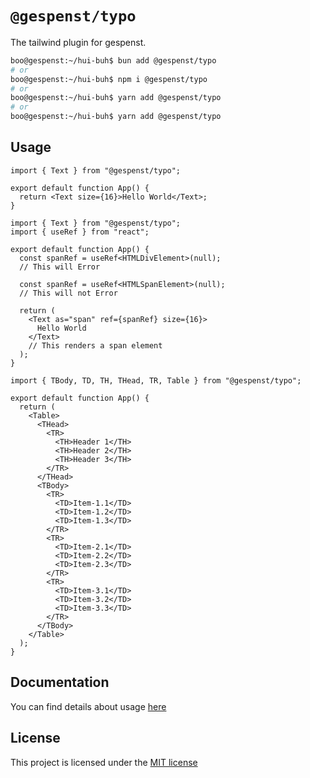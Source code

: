 # `@gespenst/typo`

The tailwind plugin for gespenst.

```sh
boo@gespenst:~/hui-buh$ bun add @gespenst/typo
# or
boo@gespenst:~/hui-buh$ npm i @gespenst/typo
# or
boo@gespenst:~/hui-buh$ yarn add @gespenst/typo
# or
boo@gespenst:~/hui-buh$ yarn add @gespenst/typo
```

## Usage

```tsx
import { Text } from "@gespenst/typo";

export default function App() {
  return <Text size={16}>Hello World</Text>;
}
```

```tsx
import { Text } from "@gespenst/typo";
import { useRef } from "react";

export default function App() {
  const spanRef = useRef<HTMLDivElement>(null);
  // This will Error

  const spanRef = useRef<HTMLSpanElement>(null);
  // This will not Error

  return (
    <Text as="span" ref={spanRef} size={16}>
      Hello World
    </Text>
    // This renders a span element
  );
}
```

```tsx
import { TBody, TD, TH, THead, TR, Table } from "@gespenst/typo";

export default function App() {
  return (
    <Table>
      <THead>
        <TR>
          <TH>Header 1</TH>
          <TH>Header 2</TH>
          <TH>Header 3</TH>
        </TR>
      </THead>
      <TBody>
        <TR>
          <TD>Item-1.1</TD>
          <TD>Item-1.2</TD>
          <TD>Item-1.3</TD>
        </TR>
        <TR>
          <TD>Item-2.1</TD>
          <TD>Item-2.2</TD>
          <TD>Item-2.3</TD>
        </TR>
        <TR>
          <TD>Item-3.1</TD>
          <TD>Item-3.2</TD>
          <TD>Item-3.3</TD>
        </TR>
      </TBody>
    </Table>
  );
}
```

## Documentation

You can find details about usage [here](https://docs-placeholder/docs/core/typo)

## License

This project is licensed under the
[MIT license](https://opensource.org/license/mit)
